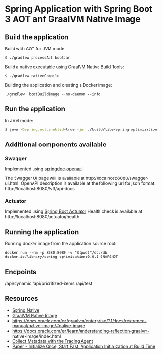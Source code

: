 # Spring Application with Spring Boot 3 AOT anf GraalVM Native Image

## Build the application

Build with AOT for JVM mode:
```bash
$ ./gradlew processAot bootJar
```

Build a native executable using GraalVM Native Build Tools:
```bash
$ ./gradlew nativeCompile
```

Building the application and creating a Docker image:
```shell
./gradlew  bootBuildImage --no-daemon --info
```

## Run the application

In JVM mode:
```bash
$ java -Dspring.aot.enabled=true -jar ./build/libs/spring-optimisation-0.0.1-SNAPSHOT.jar
```

## Additional components available

### Swagger

Implemented using [springdoc-openapi](https://springdoc.org/)

The Swagger UI page will is available at http://localhost:8080/swagger-ui.html.
OpenAPI description is available at the following url for json format: http://localhost:8080//v3/api-docs

### Actuator

Implemented using [Spring Boot Actuator](https://docs.spring.io/spring-boot/docs/current/reference/html/actuator.html)
Health check is available at http://localhost:8080/actuator/health


## Running the application

Running docker image from the application source root:
```shell
docker run --rm -p 8080:8080 -v "$(pwd)"/db:/db docker.io/library/spring-optimisation:0.0.1-SNAPSHOT
```

## Endpoints

/api/dynamic
/api/prioritized-items
/api/test

## Resources
* [Spring Native](https://docs.spring.io/spring-native/docs/current/reference/htmlsingle/)
* [GraalVM Native Image](https://www.graalvm.org/latest/reference-manual/native-image/)
* https://docs.oracle.com/en/graalvm/enterprise/21/docs/reference-manual/native-image/#native-image
* https://docs.oracle.com/en/learn/understanding-reflection-graalvm-native-image/index.html
* [Collect Metadata with the Tracing Agent](https://www.graalvm.org/latest/reference-manual/native-image/metadata/AutomaticMetadataCollection/)
* [Paper - Initialize Once, Start Fast: Application Initialization at Build Time](https://dl.acm.org/doi/pdf/10.1145/3360610)

